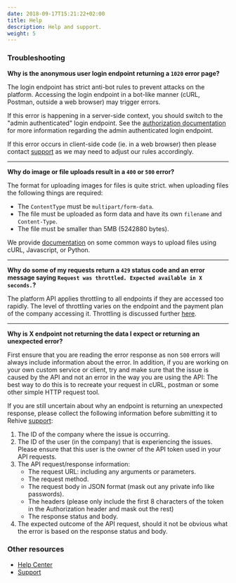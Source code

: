 ```yaml
---
date: 2018-09-17T15:21:22+02:00
title: Help
description: Help and support.
weight: 5
---
```


### Troubleshooting

**Why is the anonymous user login endpoint returning a `1020` error page?**

The login endpoint has strict anti-bot rules to prevent attacks on the platform. Accessing the login endpoint in a bot-like manner (cURL, Postman, outside a web browser) may trigger errors.

If this error is happening in a server-side context, you should switch to the "admin authenticated" login endpoint. See the [authorization documentation](/platform/usage/authorization/) for more information regarding the admin authenticated login endpoint.

If this error occurs in client-side code (ie. in a web browser) then please contact [support](https://rehive.com/support) as we may need to adjust our rules accordingly.

---

**Why do image or file uploads result in a `400` or `500` error?**

The format for uploading images for files is quite strict. when uploading files the following things are required:

- The `ContentType` must be `multipart/form-data`.
- The file must be uploaded as form data and have its own `filename` and `Content-Type`.
- The file must be smaller than 5MB (5242880 bytes).

We provide [documentation](/platform/usage/uploading/) on some common ways to upload files using cURL, Javascript, or Python.

---

**Why do some of my requests return a `429` status code and an error message saying `Request was throttled. Expected available in X seconds.`?**

The platform API applies throttling to all endpoints if they are accessed too rapidly. The level of throttling varies on the endpoint and the payment plan of the company accessing it. Throttling is discussed further [here](/platform/usage/throttling/).

---

**Why is X endpoint not returning the data I expect or returning an unexpected error?**

First ensure that you are reading the error response as non `500` errors will always include information about the error. In addition, if you are working on your own custom service or client, try and make sure that the issue is caused by the API and not an error in the way you are using the API: The best way to do this is to recreate your request in cURL, postman or some other simple HTTP request tool. 

If you are still uncertain about why an endpoint is returning an unexpected response, please collect the following information before submitting it to Rehive [support](https://rehive.com/support):

1. The ID of the company where the issue is occurring.
2. The ID of the user (in the company) that is experiencing the issues. Please ensure that this user is the owner of the API token used in your API requests.
3. The API request/response information:
    * The request URL: including any arguments or parameters.
    * The request method.
    * The request body in JSON format (mask out any private info like passwords).
    * The headers (please only include the first 8 characters of the token in the Authorization header and mask out the rest)
    * The response status and body.
4. The expected outcome of the API request, should it not be obvious what the error is based on the response status and body.

### Other resources

- [Help Center](https://rehive.intercom.help/en/)
- [Support](https://rehive.com/support)
